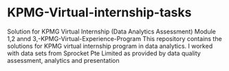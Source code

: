 # KPMG-Virtual-internship-tasks
Solution for KPMG Virtual Internship (Data Analytics Assessment) Module 1,2 annd 3,-KPMG-Virtual-Experience-Program This repository contains the solutions for KPMG virtual internship program in data analytics. I worked with data sets from Sprocket Pte Limited as provided by data quality assessment, analytics and presentation
